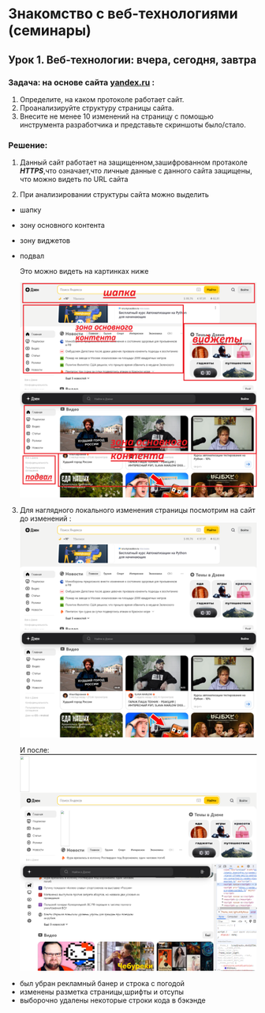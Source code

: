 # Знакомство с веб-технологиями (семинары)

## Урок 1. Веб-технологии: вчера, сегодня, завтра

### Задача: на основе сайта [yandex.ru](https://dzen.ru/?yredirect=true) :
1. Определите, на каком протоколе работает сайт.
2. Проанализируйте структуру страницы сайта.
3. Внесите не менее 10 изменений на страницу с помощью инструмента разработчика и представьте скриншоты было/стало.

### Решение:

1. Данный сайт работает на защищенном,зашифрованном протаколе ***HTTPS***,что означает,что личные данные с данного сайта защищены, что можно видеть по URL сайта

2. При анализировании структуры сайта можно выделить
- шапку
- зону основного контента
- зону виджетов
- подвал

  Это можно видеть на картинках ниже

  ![зоны1](Zones1.png)
  ![зоны2](Zones2.png)



3. Для наглядного локального изменения страницы посмотрим на сайт до изменений :
 ![до](Before1.png)
 ![до](Before2.png)

   И после: 
  ![после](After1.png)
  ![после](After2.png)

  - был убран рекламный банер и строка с погодой
  - изменены разметка страницы,шрифты и  отсупы
  - выборочно удалены некоторые строки кода в бэкэнде